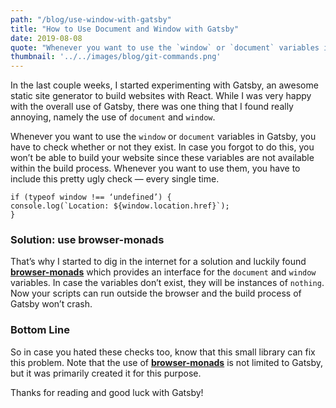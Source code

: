 ```yaml
---
path: "/blog/use-window-with-gatsby"
title: "How to Use Document and Window with Gatsby"
date: 2019-08-08
quote: "Whenever you want to use the `window` or `document` variables in Gatsby, you have to check whether or not they exist."
thumbnail: '../../images/blog/git-commands.png'
---
```

In the last couple weeks, I started experimenting with Gatsby, an awesome static site generator to build websites with React. While I was very happy with the overall use of Gatsby, there was one thing that I found really annoying, namely the use of `document` and `window`.

Whenever you want to use the `window` or `document` variables in Gatsby, you have to check whether or not they exist. In case you forgot to do this, you won’t be able to build your website since these variables are not available within the build process. Whenever you want to use them, you have to include this pretty ugly check — every single time.

    if (typeof window !== ‘undefined’) {
    console.log(`Location: ${window.location.href}`);
    }

### Solution: use browser-monads
That’s why I started to dig in the internet for a solution and luckily found **[browser-monads](https://www.npmjs.com/package/browser-monads)** which provides an interface for the `document` and `window` variables. In case the variables don’t exist, they will be instances of `nothing`. Now your scripts can run outside the browser and the build process of Gatsby won’t crash.

### Bottom Line
So in case you hated these checks too, know that this small library can fix this problem. Note that the use of **[browser-monads](https://www.npmjs.com/package/browser-monads)** is not limited to Gatsby, but it was primarily created it for this purpose.


Thanks for reading and good luck with Gatsby!